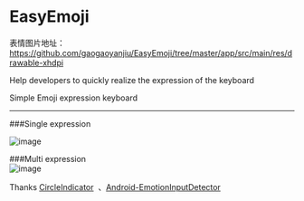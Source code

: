 # EasyEmoji

表情图片地址：https://github.com/gaogaoyanjiu/EasyEmoji/tree/master/app/src/main/res/drawable-xhdpi

Help developers to quickly realize the expression of the keyboard  

Simple Emoji expression keyboard




------------------------------------------------------------------------------------------------------------------------------
###Single expression  

![image](https://github.com/diycoder/EasyEmoji/blob/master/app/src/screenshot/lanxiaohua.gif) 


###Multi expression  
![image](https://github.com/diycoder/EasyEmoji/blob/master/app/src/screenshot/multi_emoji.gif) 
 
Thanks <a href="https://github.com/ongakuer/CircleIndicator">CircleIndicator</a>  、<a href="https://github.com/dss886/Android-EmotionInputDetector">Android-EmotionInputDetector</a>


